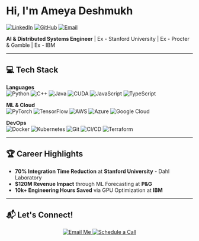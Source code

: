 # Hi, I'm Ameya Deshmukh
[![LinkedIn](https://img.shields.io/badge/LinkedIn-0A66C2?style=for-the-badge&logo=linkedin&logoColor=white)](https://linkedin.com/in/ameya1252)
[![GitHub](https://img.shields.io/badge/GitHub-181717?style=for-the-badge&logo=github&logoColor=white)](https://github.com/ameya1252)
[![Email](https://img.shields.io/badge/Email-EA4335?style=for-the-badge&logo=gmail&logoColor=white)](mailto:ameyaudeshmukh@gmail.com)

**AI & Distributed Systems Engineer** | Ex - Stanford University | Ex - Procter & Gamble | Ex - IBM

---

## 💻 Tech Stack

**Languages**  
![Python](https://img.shields.io/badge/Python-3776AB?logo=python&logoColor=white)
![C++](https://img.shields.io/badge/C++-00599C?logo=c%2B%2B&logoColor=white)
![Java](https://img.shields.io/badge/Java-007396?logo=java&logoColor=white)
![CUDA](https://img.shields.io/badge/CUDA-76B900?logo=nvidia&logoColor=white)
![JavaScript](https://img.shields.io/badge/JavaScript-F7DF1E?logo=javascript&logoColor=black)
![TypeScript](https://img.shields.io/badge/TypeScript-3178C6?logo=typescript&logoColor=white)  

**ML & Cloud**  
![PyTorch](https://img.shields.io/badge/PyTorch-EE4C2C?logo=pytorch&logoColor=white)
![TensorFlow](https://img.shields.io/badge/TensorFlow-FF6F00?logo=tensorflow&logoColor=white)
![AWS](https://img.shields.io/badge/AWS-232F3E?logo=amazonaws&logoColor=white)
![Azure](https://img.shields.io/badge/Azure-0089D6?logo=microsoftazure&logoColor=white)
![Google Cloud](https://img.shields.io/badge/GoogleCloud-4285F4?logo=googlecloud&logoColor=white)

**DevOps**  
![Docker](https://img.shields.io/badge/Docker-2496ED?logo=docker&logoColor=white)
![Kubernetes](https://img.shields.io/badge/Kubernetes-326CE5?logo=kubernetes&logoColor=white)
![Git](https://img.shields.io/badge/Git-F05032?logo=git&logoColor=white)
![CI/CD](https://img.shields.io/badge/CI/CD-181717?logo=githubactions&logoColor=white)
![Terraform](https://img.shields.io/badge/Terraform-623CE4?logo=terraform&logoColor=white)

---

## 🏆 Career Highlights

- **70% Integration Time Reduction** at **Stanford University** - Dahl Laboratory
- **$120M Revenue Impact** through ML Forecasting at **P&G**
- **10k+ Engineering Hours Saved** via GPU Optimization at **IBM**

---

## 📬 Let's Connect!

<div align="center">
  <a href="mailto:ameyaudeshmukh@gmail.com">
    <img src="https://img.shields.io/badge/Email_Me-000000?style=for-the-badge&logo=gmail&logoColor=white" alt="Email Me"/>
  </a>
  <a href="https://calendly.com/ameyaudeshmukh/30min">
    <img src="https://img.shields.io/badge/Schedule_Call-008080?style=for-the-badge&logo=googlecalendar&logoColor=white" alt="Schedule a Call"/>
  </a>
</div>
